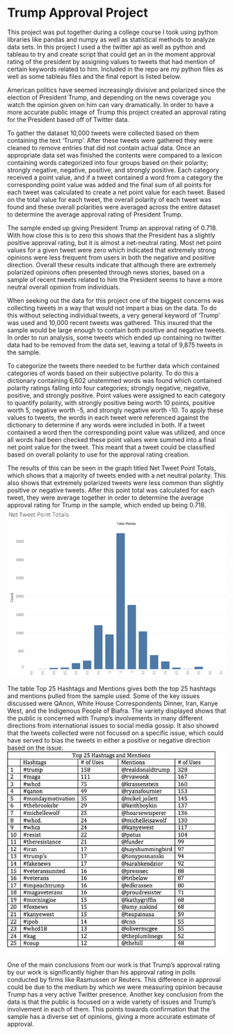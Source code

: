 # Trump Approval Project

This project was put together during a college course I took using python libraries like pandas and numpy as well as statistical methods to analyze data sets. In this project I used a the twitter api as well as python and tableau to try and create script that could get an in the moment approval rating of the president by assigning values to tweets that had mention of certain keywords related to him. Included in the repo are my python files as well as some tableau files and the final report is listed below.

American politics have seemed increasingly divisive and polarized since the election of President Trump, and depending on the news coverage you watch the opinion given on him can vary dramatically. In order to have a more accurate public image of Trump this project created an approval rating for the President based off of Twitter data. 

To gather the dataset 10,000 tweets were collected based on them containing the text ‘Trump’. After these tweets were gathered they were cleaned to remove entries that did not contain actual data. Once an appropriate data set was finished the contents were compared to a lexicon containing words categorized into four groups based on their polarity; strongly negative, negative, positive, and strongly positive. Each category received a point value, and if a tweet contained a word from a category the corresponding point value was added and the final sum of all points for each tweet was calculated to create a net point value for each tweet. Based on the total value for each tweet, the overall polarity of each tweet was found and these overall polarities were averaged across the entire dataset to determine the average approval rating of President Trump.

The sample ended up giving President Trump an approval rating of 0.718. With how close this is to zero this shows that the President has a slightly positive approval rating, but it is almost a net-neutral rating. Most net point values for a given tweet were zero which indicated that extremely strong opinions were less frequent from users in both the negative and positive direction. Overall these results indicate that although there are extremely polarized opinions often presented through news stories, based on a sample of recent tweets related to him the President seems to have a more neutral overall opinion from individuals.

When seeking out the data for this project one of the biggest concerns was collecting tweets in a way that would not impart a bias on the data. To do this without selecting individual tweets, a very general keyword of ‘Trump’ was used and 10,000 recent tweets was gathered. This insured that the sample would be large enough to contain both positive and negative tweets. In order to run analysis, some tweets which ended up containing no twitter data had to be removed from the data set, leaving a total of 9,875 tweets in the sample. 

To categorize the tweets there needed to be further data which contained categories of words based on their subjective polarity. To do this a dictionary containing 6,602 unstemmed words was found which contained polarity ratings falling into four categories; strongly negative, negative, positive, and strongly positive. Point values were assigned to each category to quantify polarity, with strongly positive being worth 10 points, positive worth 5, negative worth -5, and strongly negative worth -10. To apply these values to tweets, the words in each tweet were referenced against the dictionary to determine if any words were included in both. If a tweet contained a word then the corresponding point value was utilized, and once all words had been checked these point values were summed into a final net point value for the tweet. This meant that a tweet could be classified based on overall polarity to use for the approval rating creation. 

The results of this can be seen in the graph titled Net Tweet Point Totals, which shows that a majority of tweets ended with a net neutral polarity. This also shows that extremely polarized tweets were less common than slightly positive or negative tweets. After this point total was calculated for each tweet, they were average together in order to determine the average approval rating for Trump in the sample, which ended up being 0.718. 
![Image](https://github.com/nmcdermott42/Trump-Approval-Project/blob/master/tweetpoints.png)

The table Top 25 Hashtags and Mentions gives both the top 25 hashtags and mentions pulled from the sample used. Some of the key issues discussed were QAnon, White House Correspondents Dinner, Iran, Kanye West, and the Indigenous People of Biafra. The variety displayed shows that the public is concerned with Trump’s involvements in many different directions from international issues to social media gossip. It also showed that the tweets collected were not focused on a specific issue, which could have served to bias the tweets in either a positive or negative direction based on the issue.
![Image](https://github.com/nmcdermott42/Trump-Approval-Project/blob/master/hashtagtable.png)

One of the main conclusions from our work is that Trump’s approval rating by our work is significantly higher than his approval rating in polls conducted by firms like Rasmussen or Reuters. This difference in approval could be due to the medium by which we were measuring opinion because Trump has a very active Twitter presence. Another key conclusion from the data is that the public is focused on a wide variety of issues and Trump’s involvement in each of them. This points towards confirmation that the sample has a diverse set of opinions, giving a more accurate estimate of approval. 
